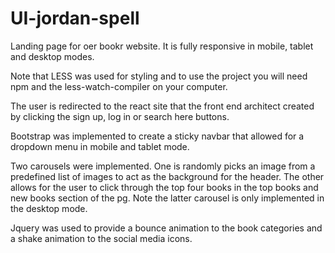 # UI-jordan-spell
Landing page for oer bookr website. It is fully responsive in mobile, tablet and desktop modes.

Note that LESS was used for styling and to use the project you will need npm and the less-watch-compiler on your computer.

The user is redirected to the react site that the front end architect created by clicking the sign up, log in or search here buttons.

Bootstrap was implemented to create a sticky navbar that allowed for a dropdown menu in mobile and tablet mode.

Two carousels were implemented. One is randomly picks an image from a predefined list of images to act as the background for the header. The other allows for the user to click through the top four books in the top books and new books section of the pg. Note the latter carousel is only implemented in the desktop mode.

Jquery was used to provide a bounce animation to the book categories and a shake animation to the social media icons. 


